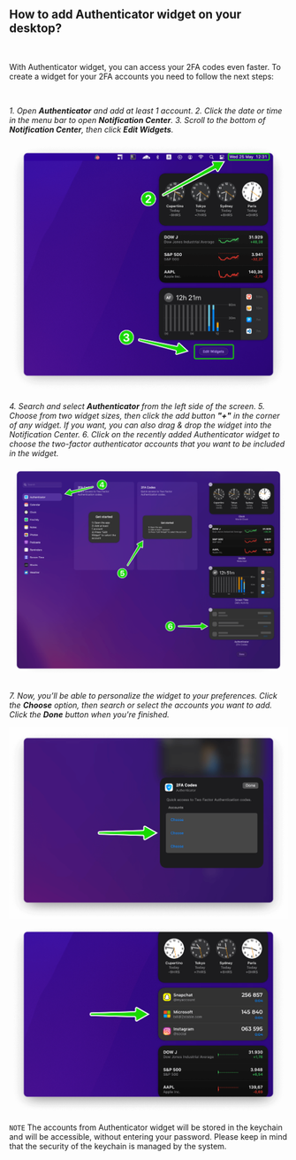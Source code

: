 <!-- 
---
title: How to add Authenticator widget on your desktop?
--- 
-->

## **How to add Authenticator widget on your desktop?**

<br />

With Authenticator widget, you can access your 2FA codes even faster. To create a widget for your 2FA accounts you need to follow the next steps:

<br />

*1. Open **Authenticator** and add at least 1 account*.
*2. Click the date or time in the menu bar to open **Notification Center**.*
*3. Scroll to the bottom of **Notification Center**, then click **Edit Widgets**.*

<img src="./Assets/help-macOS-1.png">

*4. Search and select **Authenticator** from the left side of the screen.*
*5. Choose from two widget sizes, then click the add button **"+"** in the corner of any widget. If you want, you can also drag & drop the widget into the Notification Center.*
*6. Click on the recently added Authenticator widget to choose the two-factor authenticator accounts that you want to be included in the widget.*

<img src="./Assets/help-macOS-2.png">

*7. Now, you’ll be able to personalize the widget to your preferences. Click the **Choose** option, then search or select the accounts you want to add. Click the **Done** button when you're finished.*

<img src="./Assets/help-macOS-3.png">
<img src="./Assets/help-macOS-4.png">

<br />

`NOTE` The accounts from Authenticator widget will be stored in the keychain and will be accessible, without entering your password. Please keep in mind that the security of the keychain is managed by the system.
